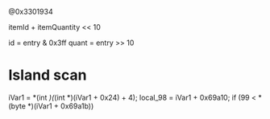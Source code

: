 @0x3301934

itemId + itemQuantity << 10

id = entry & 0x3ff
quant = entry >> 10




# Island scan
  iVar1 = *(int *)(*(int *)(iVar1 + 0x24) + 4);
  local_98 = iVar1 + 0x69a10;
  if (99 < *(byte *)(iVar1 + 0x69a1b)) 